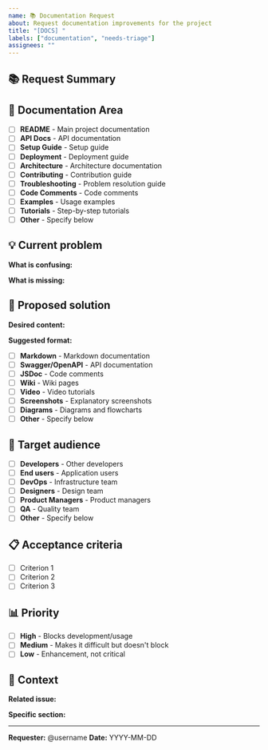```yaml
---
name: 📚 Documentation Request
about: Request documentation improvements for the project
title: "[DOCS] "
labels: ["documentation", "needs-triage"]
assignees: ""
---
```


## 📚 **Request Summary**

<!-- Describe which documentation you would like to see improved or added -->

## 🎯 **Documentation Area**

- [ ] **README** - Main project documentation
- [ ] **API Docs** - API documentation
- [ ] **Setup Guide** - Setup guide
- [ ] **Deployment** - Deployment guide
- [ ] **Architecture** - Architecture documentation
- [ ] **Contributing** - Contribution guide
- [ ] **Troubleshooting** - Problem resolution guide
- [ ] **Code Comments** - Code comments
- [ ] **Examples** - Usage examples
- [ ] **Tutorials** - Step-by-step tutorials
- [ ] **Other** - Specify below

## 💡 **Current problem**

<!-- Describe what is missing or confusing in the current documentation -->

**What is confusing:**

<!-- Describe what is not clear -->

**What is missing:**

<!-- Describe what should exist but doesn't -->

## 🚀 **Proposed solution**

<!-- Describe how you would like the documentation to be -->

**Desired content:**

<!-- Describe what you would like to see -->

**Suggested format:**

- [ ] **Markdown** - Markdown documentation
- [ ] **Swagger/OpenAPI** - API documentation
- [ ] **JSDoc** - Code comments
- [ ] **Wiki** - Wiki pages
- [ ] **Video** - Video tutorials
- [ ] **Screenshots** - Explanatory screenshots
- [ ] **Diagrams** - Diagrams and flowcharts
- [ ] **Other** - Specify below

## 🎯 **Target audience**

<!-- Who would be the audience for this documentation -->

- [ ] **Developers** - Other developers
- [ ] **End users** - Application users
- [ ] **DevOps** - Infrastructure team
- [ ] **Designers** - Design team
- [ ] **Product Managers** - Product managers
- [ ] **QA** - Quality team
- [ ] **Other** - Specify below

## 📋 **Acceptance criteria**

<!-- List what defines when the documentation is complete -->

- [ ] Criterion 1
- [ ] Criterion 2
- [ ] Criterion 3

## 📊 **Priority**

- [ ] **High** - Blocks development/usage
- [ ] **Medium** - Makes it difficult but doesn't block
- [ ] **Low** - Enhancement, not critical

## 🔗 **Context**

<!-- Add additional context -->

**Related issue:**

<!-- Link to issue that generated this need -->

**Specific section:**

<!-- If it's a specific section of the documentation -->

---

**Requester:** @username
**Date:** YYYY-MM-DD
